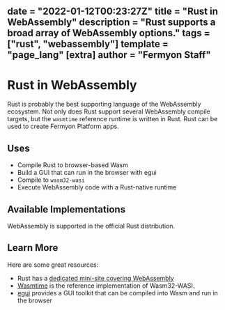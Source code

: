 date = "2022-01-12T00:23:27Z"
title = "Rust in WebAssembly"
description = "Rust supports a broad array of WebAssembly options."
tags = ["rust", "webassembly"]
template = "page_lang"
[extra]
author = "Fermyon Staff"
---
# Rust in WebAssembly

Rust is probably the best supporting language of the WebAssembly ecosystem.
Not only does Rust support several WebAssembly compile targets,
but the `wasmtime` reference runtime is written in Rust.
Rust can be used to create Fermyon Platform apps.

## Uses

- Compile Rust to browser-based Wasm
- Build a GUI that can run in the browser with egui
- Compile to `wasm32-wasi`
- Execute WebAssembly code with a Rust-native runtime

## Available Implementations

WebAssembly is supported in the official Rust distribution.

## Learn More

Here are some great resources:

- Rust has a [dedicated mini-site covering WebAssembly](https://www.rust-lang.org/what/wasm)
- [Wasmtime](https://wasmtime.dev/) is the reference implementation of Wasm32-WASI.
- [egui](https://www.egui.rs/) provides a GUI toolkit that can be compiled into Wasm and run in the browser